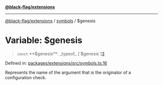 [**@black-flag/extensions**][1]

---

[@black-flag/extensions][1] / [symbols][2] / $genesis

# Variable: $genesis

> `const` **$genesis**: _typeof_ [`$genesis`][3]

Defined in: [packages/extensions/src/symbols.ts:16][4]

Represents the name of the argument that is the originator of a configuration
check.

[1]: ../../README.md
[2]: ../README.md
[3]: $genesis.md
[4]: https://github.com/Xunnamius/black-flag/blob/1b1b5b597cf8302c1cc5affdd2e1dd9189034907/packages/extensions/src/symbols.ts#L16
